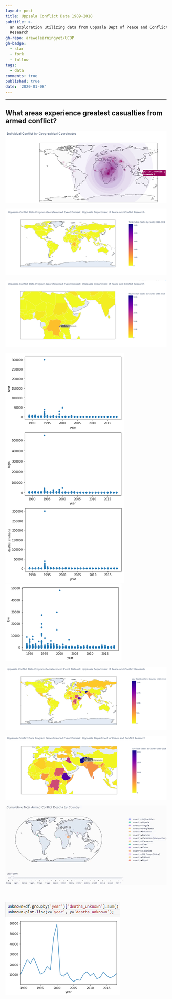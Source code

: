 ```yaml
---
layout: post
title: Uppsala Conflict Data 1989-2018
subtitle: >-
  an exploration utilizing data from Uppsala Dept of Peace and Conflict
  Research
gh-repo: arewelearningyet/UCDP
gh-badge:
  - star
  - fork
  - follow
tags:
  - data
comments: true
published: true
date: '2020-01-08'
---
```

****
## What areas experience greatest casualties from armed conflict?

![img](https://github.com/arewelearningyet/arewelearningyet.github.io/blob/master/img/UCDP_georef.png?raw=true)

![img](https://github.com/arewelearningyet/arewelearningyet.github.io/blob/master/img/UCDP_civbycountry_global.png?raw=true)

![img](https://github.com/arewelearningyet/arewelearningyet.github.io/blob/master/img/UCDP_civbycountry_detail.png?raw=true)

![high, best, civilian estimates](https://github.com/arewelearningyet/arewelearningyet.github.io/blob/master/img/UCDP_low_differentiation_scatter.png?raw=true)![low estimate](https://github.com/arewelearningyet/arewelearningyet.github.io/blob/master/img/UCDP_differentiation_scatter_low.png?raw=true)

![img](https://github.com/arewelearningyet/arewelearningyet.github.io/blob/master/img/UCDP_lowbycountry_global.png?raw=true)

![img](https://github.com/arewelearningyet/arewelearningyet.github.io/blob/master/img/UCDP_lowbycountry_detail.png?raw=true)

![img](https://github.com/arewelearningyet/arewelearningyet.github.io/blob/master/img/UCD_chorotime.gif?raw=true) 

<br><br>
![of note, total unknown deaths per year](https://github.com/arewelearningyet/arewelearningyet.github.io/blob/master/img/UCDP_deaths_unknown.png?raw=true)
